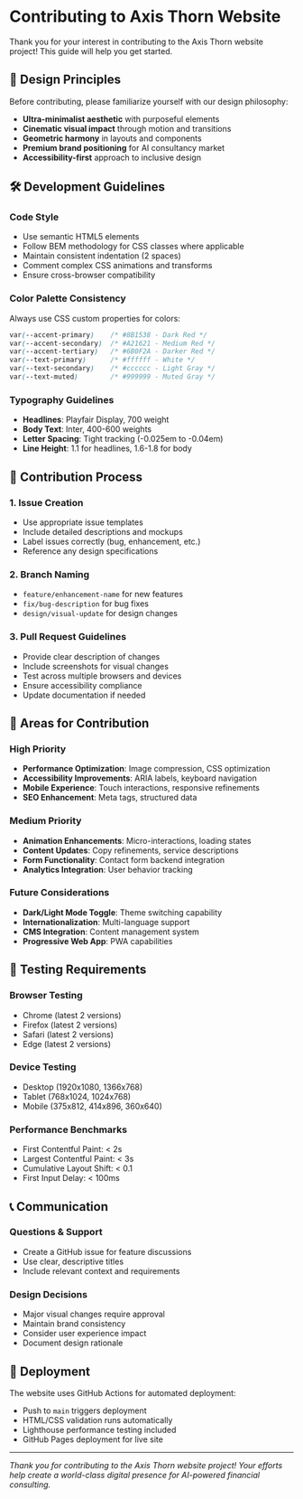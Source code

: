 # Contributing to Axis Thorn Website

Thank you for your interest in contributing to the Axis Thorn website project! This guide will help you get started.

## 🎨 Design Principles

Before contributing, please familiarize yourself with our design philosophy:

- **Ultra-minimalist aesthetic** with purposeful elements
- **Cinematic visual impact** through motion and transitions
- **Geometric harmony** in layouts and components
- **Premium brand positioning** for AI consultancy market
- **Accessibility-first** approach to inclusive design

## 🛠 Development Guidelines

### Code Style
- Use semantic HTML5 elements
- Follow BEM methodology for CSS classes where applicable
- Maintain consistent indentation (2 spaces)
- Comment complex CSS animations and transforms
- Ensure cross-browser compatibility

### Color Palette Consistency
Always use CSS custom properties for colors:
```css
var(--accent-primary)    /* #8B1538 - Dark Red */
var(--accent-secondary)  /* #A21621 - Medium Red */
var(--accent-tertiary)   /* #6B0F2A - Darker Red */
var(--text-primary)      /* #ffffff - White */
var(--text-secondary)    /* #cccccc - Light Gray */
var(--text-muted)        /* #999999 - Muted Gray */
```

### Typography Guidelines
- **Headlines**: Playfair Display, 700 weight
- **Body Text**: Inter, 400-600 weights
- **Letter Spacing**: Tight tracking (-0.025em to -0.04em)
- **Line Height**: 1.1 for headlines, 1.6-1.8 for body

## 📝 Contribution Process

### 1. Issue Creation
- Use appropriate issue templates
- Include detailed descriptions and mockups
- Label issues correctly (bug, enhancement, etc.)
- Reference any design specifications

### 2. Branch Naming
- `feature/enhancement-name` for new features
- `fix/bug-description` for bug fixes
- `design/visual-update` for design changes

### 3. Pull Request Guidelines
- Provide clear description of changes
- Include screenshots for visual changes
- Test across multiple browsers and devices
- Ensure accessibility compliance
- Update documentation if needed

## 🎯 Areas for Contribution

### High Priority
- **Performance Optimization**: Image compression, CSS optimization
- **Accessibility Improvements**: ARIA labels, keyboard navigation
- **Mobile Experience**: Touch interactions, responsive refinements
- **SEO Enhancement**: Meta tags, structured data

### Medium Priority
- **Animation Enhancements**: Micro-interactions, loading states
- **Content Updates**: Copy refinements, service descriptions
- **Form Functionality**: Contact form backend integration
- **Analytics Integration**: User behavior tracking

### Future Considerations
- **Dark/Light Mode Toggle**: Theme switching capability
- **Internationalization**: Multi-language support
- **CMS Integration**: Content management system
- **Progressive Web App**: PWA capabilities

## 🧪 Testing Requirements

### Browser Testing
- Chrome (latest 2 versions)
- Firefox (latest 2 versions)
- Safari (latest 2 versions)
- Edge (latest 2 versions)

### Device Testing
- Desktop (1920x1080, 1366x768)
- Tablet (768x1024, 1024x768)
- Mobile (375x812, 414x896, 360x640)

### Performance Benchmarks
- First Contentful Paint: < 2s
- Largest Contentful Paint: < 3s
- Cumulative Layout Shift: < 0.1
- First Input Delay: < 100ms

## 📞 Communication

### Questions & Support
- Create a GitHub issue for feature discussions
- Use clear, descriptive titles
- Include relevant context and requirements

### Design Decisions
- Major visual changes require approval
- Maintain brand consistency
- Consider user experience impact
- Document design rationale

## 🚀 Deployment

The website uses GitHub Actions for automated deployment:
- Push to `main` triggers deployment
- HTML/CSS validation runs automatically
- Lighthouse performance testing included
- GitHub Pages deployment for live site

---

*Thank you for contributing to the Axis Thorn website project! Your efforts help create a world-class digital presence for AI-powered financial consulting.*